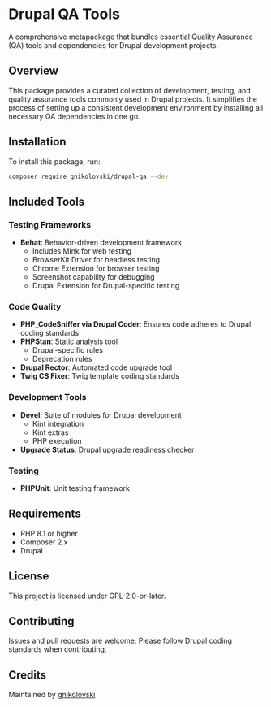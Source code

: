# Drupal QA Tools

A comprehensive metapackage that bundles essential Quality Assurance (QA) tools and dependencies for Drupal development projects.

## Overview

This package provides a curated collection of development, testing, and quality assurance tools commonly used in Drupal projects. It simplifies the process of setting up a consistent development environment by installing all necessary QA dependencies in one go.

## Installation

To install this package, run:

```bash
composer require gnikolovski/drupal-qa --dev
```

## Included Tools

### Testing Frameworks
- **Behat**: Behavior-driven development framework
  - Includes Mink for web testing
  - BrowserKit Driver for headless testing
  - Chrome Extension for browser testing
  - Screenshot capability for debugging
  - Drupal Extension for Drupal-specific testing

### Code Quality
- **PHP_CodeSniffer via Drupal Coder**: Ensures code adheres to Drupal coding standards
- **PHPStan**: Static analysis tool
  - Drupal-specific rules
  - Deprecation rules
- **Drupal Rector**: Automated code upgrade tool
- **Twig CS Fixer**: Twig template coding standards

### Development Tools
- **Devel**: Suite of modules for Drupal development
  - Kint integration
  - Kint extras
  - PHP execution
- **Upgrade Status**: Drupal upgrade readiness checker

### Testing
- **PHPUnit**: Unit testing framework

## Requirements

- PHP 8.1 or higher
- Composer 2.x
- Drupal

## License

This project is licensed under GPL-2.0-or-later.

## Contributing

Issues and pull requests are welcome. Please follow Drupal coding standards when contributing.

## Credits

Maintained by [gnikolovski](https://www.drupal.org/u/gnikolovski)
